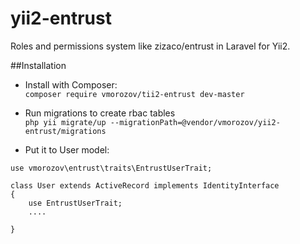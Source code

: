 # yii2-entrust
Roles and permissions system like zizaco/entrust in Laravel for Yii2.

##Installation
* Install with Composer:  
 `composer require vmorozov/tii2-entrust dev-master`
 
* Run migrations to create rbac tables  
 `php yii migrate/up --migrationPath=@vendor/vmorozov/yii2-entrust/migrations`
 
* Put it to User model:
``` 
use vmorozov\entrust\traits\EntrustUserTrait;  

class User extends ActiveRecord implements IdentityInterface
{
    use EntrustUserTrait;
    ....
    
}
```